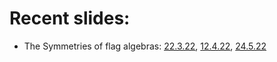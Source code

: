 
# Recent slides:

- The Symmetries of flag algebras: [22.3.22](/FlagSymmetries/March22), [12.4.22](/FlagSymmetries/April22), [24.5.22](/FlagSymmetries/May24)


